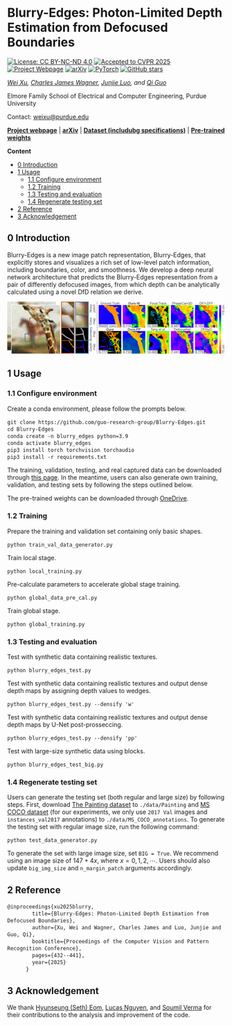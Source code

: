# Blurry-Edges: Photon-Limited Depth Estimation from Defocused Boundaries

[![License: CC BY-NC-ND 4.0](https://img.shields.io/badge/License-CC%20BY--NC--ND%204.0-lightgrey.svg)](https://creativecommons.org/licenses/by-nc-nd/4.0/) [![Accepted to CVPR 2025](https://img.shields.io/badge/Accepted-CVPR%202025-367DBD?style=flat&logo=ieee)](https://cvpr.thecvf.com/Conferences/2025) [![Project Webpage](https://img.shields.io/badge/Project%20Webpage-Blurry--Edges-green)](https://blurry-edges.qiguo.org/) [![arXiv](https://img.shields.io/badge/arXiv-2503.23606-red)](https://arxiv.org/abs/2503.23606) [![PyTorch](https://img.shields.io/badge/Implemented%20with-PyTorch-EE4C2C?logo=pytorch&logoColor=white)](https://pytorch.org/) [![GitHub stars](https://img.shields.io/github/stars/guo-research-group/Blurry-Edges?style=social)](https://github.com/guo-research-group/Blurry-Edges/stargazers)

*[Wei Xu](https://www.weixu.xyz/), [Charles James Wagner](https://www.linkedin.com/in/charlie-wagner-887284221/), [Junjie Luo](https://luo-jun-jie.github.io/), and [Qi Guo](https://qiguo.org)*

Elmore Family School of Electrical and Computer Engineering, Purdue University

Contact: weixu@purdue.edu

<a href="https://blurry-edges.qiguo.org/" title="Blurry-Edges project webpage">**Project webpage**</a> | <a href="https://arxiv.org/abs/2503.23606" title="Blurry-Edges arXiv">**arXiv**</a> | <a href="https://blurry-edges.qiguo.org/data" title="Blurry-Edges dataset">**Dataset (includubg specifications)**</a> | <a href="https://purdue0-my.sharepoint.com/:f:/g/personal/xu1639_purdue_edu/EqD_pFLP0d9MvTJVwXrq-8kBwrkd4IioWmzNKOiWR2DEwg" title="Blurry-Edges pretrained weights">**Pre-trained weights**</a>

**Content**

- [0 Introduction](#0-introduction)
- [1 Usage](#1-usage)
  * [1.1 Configure environment](#11-configure-environment)
  * [1.2 Training](#12-training)
  * [1.3 Testing and evaluation](#13-testing-and-evaluation)
  * [1.4 Regenerate testing set](#14-regenerate-testing-set)
- [2 Reference](#2-reference)
- [3 Acknowledgement](#3-acknowledgement)

## 0 Introduction

Blurry-Edges is a new image patch representation, Blurry-Edges, that explicitly stores and visualizes a rich set of low-level patch information, including boundaries, color, and smoothness. We develop a deep neural network architecture that predicts the Blurry-Edges representation from a pair of differently defocused images, from which depth can be analytically calculated using a novel DfD relation we derive.

![Overview](/pic/teaser.png "Overview")

## 1 Usage

### 1.1 Configure environment

Create a conda environment, please follow the prompts below. 
```
git clone https://github.com/guo-research-group/Blurry-Edges.git
cd Blurry-Edges
conda create -n blurry_edges python=3.9
conda activate blurry_edges
pip3 install torch torchvision torchaudio
pip3 install -r requirements.txt
```

The training, validation, testing, and real captured data can be downloaded through <a href="https://blurry-edges.qiguo.org/data" title="Blurry-Edges dataset">this page</a>. In the meantime, users can also generate own training, validation, and testing sets by following the steps outlined below.

The pre-trained weights can be downloaded through <a href="https://purdue0-my.sharepoint.com/:f:/g/personal/xu1639_purdue_edu/EqD_pFLP0d9MvTJVwXrq-8kBwrkd4IioWmzNKOiWR2DEwg" title="Blurry-Edges dataset">OneDrive</a>.

### 1.2 Training

Prepare the training and validation set containing only basic shapes.

    python train_val_data_generator.py

Train local stage.

    python local_training.py

Pre-calculate parameters to accelerate global stage training.

    python global_data_pre_cal.py

Train global stage.

    python global_training.py

### 1.3 Testing and evaluation

Test with synthetic data containing realistic textures.

    python blurry_edges_test.py

Test with synthetic data containing realistic textures and output dense depth maps by assigning depth values to wedges.

    python blurry_edges_test.py --densify 'w'

Test with synthetic data containing realistic textures and output dense depth maps by U-Net post-prosseccing.

    python blurry_edges_test.py --densify 'pp'

Test with large-size synthetic data using blocks.

    python blurry_edges_test_big.py

### 1.4 Regenerate testing set

Users can generate the testing set (both regular and large size) by following steps. First, download [The Painting dataset](https://www.robots.ox.ac.uk/~vgg/data/paintings/) to `./data/Painting` and [MS COCO dataset](https://cocodataset.org/) (for our experiments, we only use `2017 Val` images and `instances_val2017` annotations) to `./data/MS_COCO_annotations`. To generate the testing set with regular image size, run the following command:

    python test_data_generator.py

To generate the set with large image size, set `BIG = True`. We recommend using an image size of $147 + 4x$, where $x = 0, 1, 2, \cdots$. Users should also update `big_img_size` and `n_margin_patch` arguments accordingly. 

## 2 Reference

```
@inproceedings{xu2025blurry,
        title={Blurry-Edges: Photon-Limited Depth Estimation from Defocused Boundaries},
        author={Xu, Wei and Wagner, Charles James and Luo, Junjie and Guo, Qi},
        booktitle={Proceedings of the Computer Vision and Pattern Recognition Conference},
        pages={432--441},
        year={2025}
      }
```

## 3 Acknowledgement

We thank [Hyunseung (Seth) Eom](https://www.linkedin.com/in/eomh/), [Lucas Nguyen](https://www.linkedin.com/in/lucasnguyen1207/), and [Soumil Verma](https://www.linkedin.com/in/soumilverma/) for their contributions to the analysis and improvement of the code.